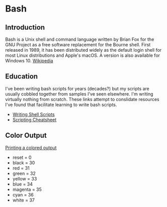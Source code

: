 # Bash

## Introduction

Bash is a Unix shell and command language written by Brian Fox for the GNU Project as a free software replacement for the Bourne shell. First released in 1989, it has been distributed widely as the default login shell for most Linux distributions and Apple's macOS. A version is also available for Windows 10. [Wikipedia](https://en.wikipedia.org/wiki/Bash_(Unix_shell))

## Education

I've been writing bash scripts for years (decades?) but my scripts are usually cobbled together from samples I've seen elsewhere. I'm writing virtually nothing from scratch. These links attempt to conslidate resources I've found that facilitate learning to write bash scripts.

* [Writing Shell Scripts](http://linuxcommand.org/lc3_writing_shell_scripts.php)
* [Scripting Cheatsheet](https://devhints.io/bash)

## Color Output

[Printing a colored output](https://www.oreilly.com/library/view/linux-shell-scripting/9781785881985/b0ddd805-aa79-441d-b5a7-380c66c7712d.xhtml)

* reset = 0
* black = 30
* red = 31
* green = 32
* yellow = 33
* blue = 34
* magenta = 35
* cyan = 36
* white = 37